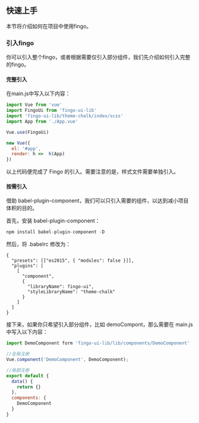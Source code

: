 ## 快速上手
本节将介绍如何在项目中使用fingo。


### 引入fingo
你可以引入整个fingo，或者根据需要仅引入部分组件，我们先介绍如何引入完整的fingo。

#### 完整引入
在main.js中写入以下内容：
```js
import Vue from 'vue'
import FingoUi from 'fingo-ui-lib'
import 'fingo-ui-lib/theme-chalk/index/scss'
import App from './App.vue'

Vue.use(FingoUi)

new Vue({
  el: '#app',
  render: h =>  h(App)
})

```
以上代码便完成了 Fingo 的引入。需要注意的是，样式文件需要单独引入。
#### 按需引入
借助 babel-plugin-component，我们可以只引入需要的组件，以达到减小项目体积的目的。

首先，安装 babel-plugin-component：
```js
npm install babel-plugin-component -D
```
然后，将 .babelrc 修改为：
```
{
  "presets": [["es2015", { "modules": false }]],
  "plugins": [
    [
      "component",
      {
        "libraryName": fingo-ui",
        "styleLibraryName": "theme-chalk"
      }
    ]
  ]
}
```
接下来，如果你只希望引入部分组件，比如 demoCompont，那么需要在 main.js 中写入以下内容：

```javascript
import DemoComponent form 'fingo-ui-lib/lib/components/DemoComponent'

//全局注册
Vue.component('DemoComponent', DemoComponent);

//局部注册
export default {
  data() {
    return {}
  },
  components: {
    DemoComponent
  }
}

```